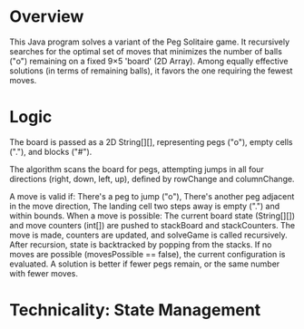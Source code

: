 # Overview
This Java program solves a variant of the Peg Solitaire game. It recursively searches for the optimal set of moves that minimizes the number of balls ("o") remaining on a fixed 9×5 'board' (2D Array). Among equally effective solutions (in terms of remaining balls), it favors the one requiring the fewest moves.

# Logic

  The board is passed as a 2D String[][], representing pegs ("o"), empty cells ("."), and blocks ("#").
  
  The algorithm scans the board for pegs, attempting jumps in all four directions (right, down, left, up), defined by rowChange and columnChange.
  
  A move is valid if:
    There's a peg to jump ("o"),
    There's another peg adjacent in the move direction,
    The landing cell two steps away is empty (".") and within bounds.
  When a move is possible:
    The current board state (String[][]) and move counters (int[]) are pushed to stackBoard and stackCounters.
    The move is made, counters are updated, and solveGame is called recursively.
    After recursion, state is backtracked by popping from the stacks.
    If no moves are possible (movesPossible == false), the current configuration is evaluated.
    A solution is better if fewer pegs remain, or the same number with fewer moves.

  # Technicality: State Management
